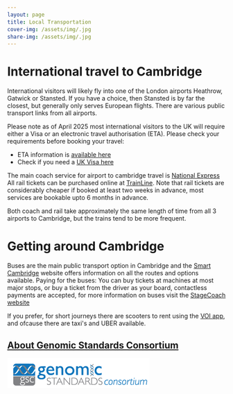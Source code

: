 ```yaml
---
layout: page
title: Local Transportation
cover-img: /assets/img/.jpg
share-img: /assets/img/.jpg
---
```


# International travel to Cambridge

International visitors will likely fly into one of the London airports Heathrow, Gatwick or Stansted. If you have a choice, then Stansted is by far the closest, but generally only serves European flights. There are various public transport links from all airports.

Please note as of April 2025 most international visitors to the UK will require either a Visa or an electronic travel authorisation (ETA). Please check your requirements before booking your travel:
 * ETA information is [available here](https://www.gov.uk/guidance/apply-for-an-electronic-travel-authorisation-eta)
 * Check if you need a [UK Visa here](https://www.gov.uk/check-uk-visa)


The main coach service for airport to cambridge travel is [National Express](https://www.nationalexpress.com/en)
All rail tickets can be purchased online at [TrainLine](https://www.thetrainline.com/). Note that rail tickets are considerably cheaper if booked at least two weeks in advance, most services are bookable upto 6 months in advance.

Both coach and rail take approximately the same length of time from all 3 airports to Cambridge, but the trains tend to be more frequent.


# Getting around Cambridge

Buses are the main public transport option in Cambridge and the [Smart Cambridge](https://smartcambridge.org/transport/) website offers information on all the routes and options available.
Paying for the buses: You can buy tickets at machines at most major stops, or buy a ticket from the driver as your board, contactless payments are accepted, for more information on buses visit the [StageCoach website](https://www.stagecoachbus.com/help-and-contact)

If you prefer, for short journeys there are scooters to rent using the [VOI app](https://www.voi.com/), and ofcause there are taxi's and UBER available.


## [About Genomic Standards Consortium](https://www.gensc.org/)
![GenSC logo](../assets/img/gsc_logo_sml.png)







